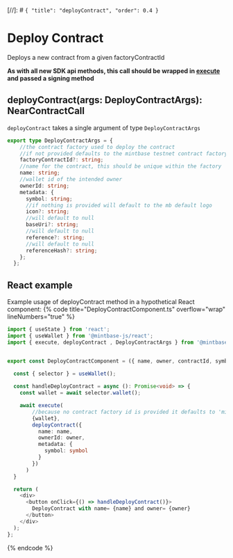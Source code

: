 [//]: # `{ "title": "deployContract", "order": 0.4 }`

# Deploy Contract

Deploys a new contract from a given factoryContractId

**As with all new SDK api methods, this call should be wrapped in [execute](../#execute) and passed a signing method**

## deployContract(args: DeployContractArgs): NearContractCall

`deployContract` takes a single argument of type `DeployContractArgs`

```typescript
export type DeployContractArgs = {
    //the contract factory used to deploy the contract
    //if not provided defaults to the mintbase testnet contract factory: 'mintspace2.testnet'
    factoryContractId?: string;
    //name for the contract, this should be unique within the factory
    name: string;
    //wallet id of the intended owner
    ownerId: string;
    metadata: {
      symbol: string;
      //if nothing is provided will default to the mb default logo
      icon?: string;
      //will default to null
      baseUri?: string;
      //will default to null
      reference?: string;
      //will default to null
      referenceHash?: string; 
    };
  };
```

## React example


Example usage of deployContract method in a hypothetical React component:
{% code title="DeployContractComponent.ts" overflow="wrap" lineNumbers="true" %}

```typescript
import { useState } from 'react';
import { useWallet } from '@mintbase-js/react';
import { execute, deployContract , DeployContractArgs } from '@mintbase-js/sdk';


export const DeployContractComponent = ({ name, owner, contractId, symbol }:DeployContractArgs):JSX.Element => {
  
  const { selector } = useWallet();

  const handleDeployContract = async (): Promise<void> => {
    const wallet = await selector.wallet();

    await execute(
        //because no contract factory id is provided it defaults to 'mintspace2.testnet'
        {wallet},
        deployContract({
          name: name,
          ownerId: owner,
          metadata: {
            symbol: symbol
          }
        })
      )
  }

  return (
    <div>
      <button onClick={() => handleDeployContract()}>
        DeployContract with name= {name} and owner= {owner}
      </button>
    </div>
  );
};
```
{% endcode %}
